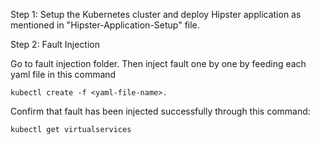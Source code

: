 Step 1: Setup the Kubernetes cluster and deploy Hipster application as mentioned in "Hipster-Application-Setup" file.


Step 2: Fault Injection

Go to fault injection folder. Then inject fault one by one by feeding each yaml file in this command
    
    kubectl create -f <yaml-file-name>. 
 
Confirm that fault has been injected successfully through this command:
    
    kubectl get virtualservices

